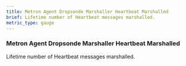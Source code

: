 ```yaml
---
title: Metron Agent Dropsonde Marshaller Heartbeat Marshalled
brief: Lifetime number of Heartbeat messages marshalled.
metric_type: gauge
---
```


### Metron Agent Dropsonde Marshaller Heartbeat Marshalled

Lifetime number of Heartbeat messages marshalled.
